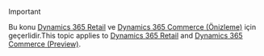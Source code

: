> [!IMPORTANT]
> <span data-ttu-id="f063f-101">Bu konu [Dynamics 365 Retail](../index.md) ve [Dynamics 365 Commerce (Önizleme)](../../commerce/index.md) için geçerlidir.</span><span class="sxs-lookup"><span data-stu-id="f063f-101">This topic applies to [Dynamics 365 Retail](../index.md) and [Dynamics 365 Commerce (Preview)](../../commerce/index.md).</span></span>
